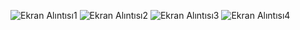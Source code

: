 ![Ekran Alıntısı1](https://github.com/user-attachments/assets/8cad4167-d6aa-40cd-8d34-a5c01dfdb624)
![Ekran Alıntısı2](https://github.com/user-attachments/assets/d066022d-93ae-4626-b746-93c2ebed8b84)
![Ekran Alıntısı3](https://github.com/user-attachments/assets/c8008278-4cf7-4827-b78b-257420237007)
![Ekran Alıntısı4](https://github.com/user-attachments/assets/6f432d19-995b-435f-9d13-dfe8e3702818)
